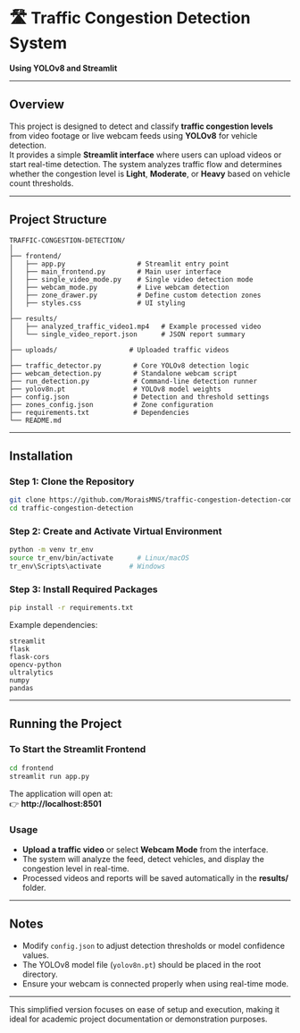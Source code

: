 # 🛣️ Traffic Congestion Detection System  
**Using YOLOv8 and Streamlit**

---

## Overview  

This project is designed to detect and classify **traffic congestion levels** from video footage or live webcam feeds using **YOLOv8** for vehicle detection.  
It provides a simple **Streamlit interface** where users can upload videos or start real-time detection. The system analyzes traffic flow and determines whether the congestion level is **Light**, **Moderate**, or **Heavy** based on vehicle count thresholds.  

---

## Project Structure  

```
TRAFFIC-CONGESTION-DETECTION/
│
├── frontend/
│   ├── app.py                  # Streamlit entry point
│   ├── main_frontend.py        # Main user interface
│   ├── single_video_mode.py    # Single video detection mode
│   ├── webcam_mode.py          # Live webcam detection
│   ├── zone_drawer.py          # Define custom detection zones
│   ├── styles.css              # UI styling
│
├── results/
│   ├── analyzed_traffic_video1.mp4   # Example processed video
│   └── single_video_report.json      # JSON report summary
│
├── uploads/                  # Uploaded traffic videos
│
├── traffic_detector.py        # Core YOLOv8 detection logic
├── webcam_detection.py        # Standalone webcam script
├── run_detection.py           # Command-line detection runner
├── yolov8n.pt                 # YOLOv8 model weights
├── config.json                # Detection and threshold settings
├── zones_config.json          # Zone configuration
├── requirements.txt           # Dependencies
└── README.md
```

---

## Installation  

### Step 1: Clone the Repository  
```bash
git clone https://github.com/MoraisMNS/traffic-congestion-detection-computer-vision.git
cd traffic-congestion-detection
```

### Step 2: Create and Activate Virtual Environment  
```bash
python -m venv tr_env
source tr_env/bin/activate      # Linux/macOS
tr_env\Scripts\activate       # Windows
```

### Step 3: Install Required Packages  
```bash
pip install -r requirements.txt
```

Example dependencies:
```
streamlit
flask
flask-cors
opencv-python
ultralytics
numpy
pandas
```

---

## Running the Project  

### To Start the Streamlit Frontend  
```bash
cd frontend
streamlit run app.py
```

The application will open at:  
👉 **http://localhost:8501**

### Usage  
- **Upload a traffic video** or select **Webcam Mode** from the interface.  
- The system will analyze the feed, detect vehicles, and display the congestion level in real-time.  
- Processed videos and reports will be saved automatically in the **results/** folder.  

---

## Notes  
- Modify `config.json` to adjust detection thresholds or model confidence values.  
- The YOLOv8 model file (`yolov8n.pt`) should be placed in the root directory.  
- Ensure your webcam is connected properly when using real-time mode.  

---

This simplified version focuses on ease of setup and execution, making it ideal for academic project documentation or demonstration purposes.
